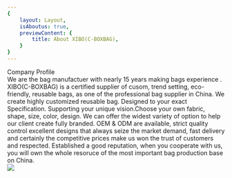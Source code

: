 ```yaml
---
{
    layout: Layout,
    isAboutus: true,
    previewContent: {
        title: About XIBO(C-BOXBAG),
    }
}
---
```


<div class="developer_middle_top_wrap">
                <span class="developer_middle_top_top">
                    Company Profile
                </span>
                <div class="developer_middle_top_bottom">
                    <div class="developer_middle_top_right">
                      <span>
                        We are the bag manufactuer with nearly 15 years making bags experience .
                        XIBO(C-BOXBAG) is a certified supplier of cusom, trend setting, eco-friendly, reusable bags, as one of the professional bag supplier in China.
                        We create highly customized reusable bag. Designed to your exact Specification. Supporting your unique vision.Choose your own fabric, shape, size, color, design.
                        We can offer the widest variety of option to help our client create fully branded.
                      </span>
                      <span>
                        OEM & ODM are available, strict quality control excellent designs that always seize the market demand, fast delivery and certainly the competitive prices make us won the trust of customers and respected.
                        Established a good reputation, when you cooperate with us, you will own the whole resoruce of the most important bag production base on China.
                      </span>
                      <div class="developer_middle_top_right">
                      <img
                          src="img/bg/bg1.jpg"
                      />
                      </div >
                    </div>
                </div>
            </div>
